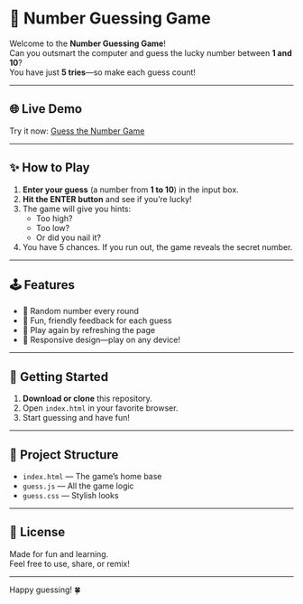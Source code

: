 # 🎲 Number Guessing Game

Welcome to the **Number Guessing Game**!  
Can you outsmart the computer and guess the lucky number between **1 and 10**?  
You have just **5 tries**—so make each guess count!

---

## 🌐 Live Demo

Try it now: [Guess the Number Game](https://moses-dera.github.io/Guess-Number/)

---

## ✨ How to Play

1. **Enter your guess** (a number from **1 to 10**) in the input box.
2. **Hit the ENTER button** and see if you’re lucky!
3. The game will give you hints:  
   - Too high?  
   - Too low?  
   - Or did you nail it?
4. You have 5 chances. If you run out, the game reveals the secret number.

---

## 🕹️ Features

- 🎯 Random number every round
- 💬 Fun, friendly feedback for each guess
- 🔄 Play again by refreshing the page
- 📱 Responsive design—play on any device!

---

## 🚀 Getting Started

1. **Download or clone** this repository.
2. Open `index.html` in your favorite browser.
3. Start guessing and have fun!

---

## 📂 Project Structure

- `index.html` — The game’s home base
- `guess.js` — All the game logic
- `guess.css` — Stylish looks

---

## 📝 License

Made for fun and learning.  
Feel free to use, share, or remix!

---

Happy guessing! 🍀